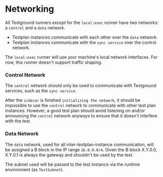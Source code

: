 # Networking

All Testground runners _except_ for the `local:exec` runner have two networks: a `control` and a `data` network.

* Testplan instances communicate with each other over the `data` network.
* Testplan instances communicate with the `sync service` over the control network.

The `local:exec` runner will use your machine's local network interfaces. For now, this runner doesn't support traffic shaping.

### Control Network

The `control` network should only be used to communicate with Testground services, such as the `sync service`.

After the `sidecar` is finished `initializing the network`, it should be impossible to use the `control` network to communicate with other test plan instances. However, a good test plan should avoid listening on and/or announcing the `control` network _anyways_ to ensure that it doesn't interfere with the test.

### Data Network

The `data` network, used for all inter-testplan-instance communication, will be assigned a B block in the IP range `16.0.0.0/4`. Given the B block X.Y.0.0, X.Y.0.1 is always the gateway and shouldn't be used by the test.

The subnet used will be passed to the test instance via the runtime environment \(as `TestSubnet`\).

